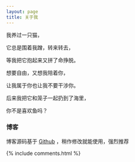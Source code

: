```yaml
---
layout: page
title: 关于我
---
```

<p>

<p>

 我养过一只猫，
 <p>

 它总是围着我蹭，转来转去，
 <p>

 等我把它抱起来又拼了命挣脱。
 <p>

 想要自由，又想我陪着你，
 <p>

 让我属于你也让我不要干涉你。
 <p>

 后来我把它和笼子一起扔到了海里，
 <p>

 你不是喜欢鱼吗？

 <p>

<h3> 博客 </h3>  

<p>

博客源码基于 <a target="_blank" href='https://github.com/leopardpan/leopardpan.github.io/'>Github</a> ，稍作修改就能使用，强烈推荐

<p>

<p>

<p>


{% include comments.html %}
